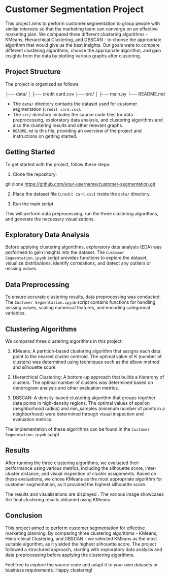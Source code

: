 # Customer Segmentation Project

This project aims to perform customer segmentation to group people with similar interests so that the marketing team can converge on an effective marketing plan. We compared three different clustering algorithms - KMeans, Hierarchical Clustering, and DBSCAN - to choose the appropriate algorithm that would give us the best insights. Our goals were to compare different clustering algorithms, choose the appropriate algorithm, and gain insights from the data by plotting various graphs after clustering.

## Project Structure

The project is organized as follows:

├── data/
│   ├── credit card.csv
├── src/
│   ├── main.py
└── README.md


- The `data/` directory contains the dataset used for customer segmentation (`credit card.csv`).
- The `src/` directory includes the source code files for data preprocessing, exploratory data analysis, and clustering algorithms and also the clustering results and other relevant graphs.
- `README.md` is this file, providing an overview of the project and instructions on getting started.

## Getting Started

To get started with the project, follow these steps:

1. Clone the repository:

git clone https://github.com/your-username/customer-segmentation.git


2. Place the dataset file (`credit card.csv`) inside the `data/` directory.

3. Run the main script


This will perform data preprocessing, run the three clustering algorithms, and generate the necessary visualizations.

## Exploratory Data Analysis

Before applying clustering algorithms, exploratory data analysis (EDA) was performed to gain insights into the dataset. The `Customer Segmentation.ipynb` script provides functions to explore the dataset, visualize distributions, identify correlations, and detect any outliers or missing values.

## Data Preprocessing

To ensure accurate clustering results, data preprocessing was conducted. The `Customer Segmentation.ipynb` script contains functions for handling missing values, scaling numerical features, and encoding categorical variables.

## Clustering Algorithms

We compared three clustering algorithms in this project:

1. KMeans: A partition-based clustering algorithm that assigns each data point to the nearest cluster centroid. The optimal value of K (number of clusters) was determined using techniques such as the elbow method and silhouette score.

2. Hierarchical Clustering: A bottom-up approach that builds a hierarchy of clusters. The optimal number of clusters was determined based on dendrogram analysis and other evaluation metrics.

3. DBSCAN: A density-based clustering algorithm that groups together data points in high-density regions. The optimal values of epsilon (neighborhood radius) and min_samples (minimum number of points in a neighborhood) were determined through visual inspection and evaluation metrics.

The implementation of these algorithms can be found in the `Customer Segmentation.ipynb` script.

## Results

After running the three clustering algorithms, we evaluated their performance using various metrics, including the silhouette score, inter-cluster distance, and visual inspection of cluster assignments. Based on these evaluations, we chose KMeans as the most appropriate algorithm for customer segmentation, as it provided the highest silhouette score.

The results and visualizations are displayed . The various image showcases the final clustering results obtained using KMeans.

## Conclusion

This project aimed to perform customer segmentation for effective marketing planning. By comparing three clustering algorithms - KMeans, Hierarchical Clustering, and DBSCAN - we selected KMeans as the most suitable algorithm, as it yielded the highest silhouette score. The project followed a structured approach, starting with exploratory data analysis and data preprocessing before applying the clustering algorithms.

Feel free to explore the source code and adapt it to your own datasets or business requirements. Happy clustering!



